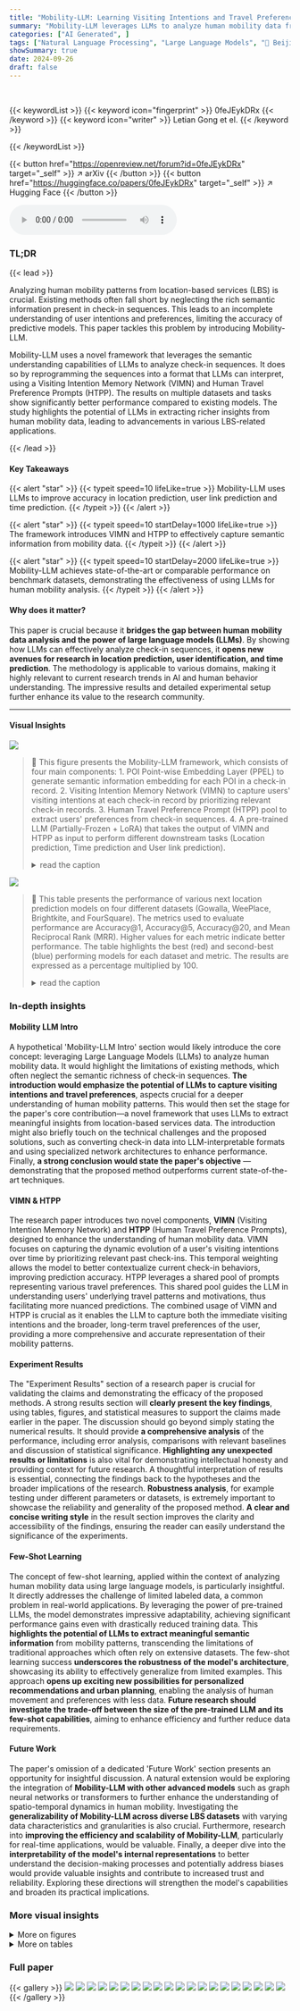 ```yaml
---
title: "Mobility-LLM: Learning Visiting Intentions and Travel Preference from Human Mobility Data with Large Language Models"
summary: "Mobility-LLM leverages LLMs to analyze human mobility data from check-in sequences, significantly outperforming existing models in location prediction, user identification, and time prediction tasks."
categories: ["AI Generated", ]
tags: ["Natural Language Processing", "Large Language Models", "🏢 Beijing Jiaotong University",]
showSummary: true
date: 2024-09-26
draft: false
---
```


<br>

{{< keywordList >}}
{{< keyword icon="fingerprint" >}} 0feJEykDRx {{< /keyword >}}
{{< keyword icon="writer" >}} Letian Gong et el. {{< /keyword >}}
 
{{< /keywordList >}}

{{< button href="https://openreview.net/forum?id=0feJEykDRx" target="_self" >}}
↗ arXiv
{{< /button >}}
{{< button href="https://huggingface.co/papers/0feJEykDRx" target="_self" >}}
↗ Hugging Face
{{< /button >}}



<audio controls>
    <source src="https://ai-paper-reviewer.com/0feJEykDRx/podcast.wav" type="audio/wav">
    Your browser does not support the audio element.
</audio>


### TL;DR


{{< lead >}}

Analyzing human mobility patterns from location-based services (LBS) is crucial.  Existing methods often fall short by neglecting the rich semantic information present in check-in sequences. This leads to an incomplete understanding of user intentions and preferences, limiting the accuracy of predictive models.  This paper tackles this problem by introducing Mobility-LLM. 



Mobility-LLM uses a novel framework that leverages the semantic understanding capabilities of LLMs to analyze check-in sequences. It does so by reprogramming the sequences into a format that LLMs can interpret, using a Visiting Intention Memory Network (VIMN) and Human Travel Preference Prompts (HTPP). The results on multiple datasets and tasks show significantly better performance compared to existing models.  The study highlights the potential of LLMs in extracting richer insights from human mobility data, leading to advancements in various LBS-related applications.

{{< /lead >}}


#### Key Takeaways

{{< alert "star" >}}
{{< typeit speed=10 lifeLike=true >}} Mobility-LLM uses LLMs to improve accuracy in location prediction, user link prediction and time prediction. {{< /typeit >}}
{{< /alert >}}

{{< alert "star" >}}
{{< typeit speed=10 startDelay=1000 lifeLike=true >}} The framework introduces VIMN and HTPP to effectively capture semantic information from mobility data. {{< /typeit >}}
{{< /alert >}}

{{< alert "star" >}}
{{< typeit speed=10 startDelay=2000 lifeLike=true >}} Mobility-LLM achieves state-of-the-art or comparable performance on benchmark datasets, demonstrating the effectiveness of using LLMs for human mobility analysis. {{< /typeit >}}
{{< /alert >}}

#### Why does it matter?
This paper is crucial because it **bridges the gap between human mobility data analysis and the power of large language models (LLMs)**. By showing how LLMs can effectively analyze check-in sequences, it **opens new avenues for research in location prediction, user identification, and time prediction**.  The methodology is applicable to various domains, making it highly relevant to current research trends in AI and human behavior understanding.  The impressive results and detailed experimental setup further enhance its value to the research community.

------
#### Visual Insights



![](https://ai-paper-reviewer.com/0feJEykDRx/figures_3_1.jpg)

> 🔼 This figure presents the Mobility-LLM framework, which consists of four main components: 1. POI Point-wise Embedding Layer (PPEL) to generate semantic information embedding for each POI in a check-in record. 2. Visiting Intention Memory Network (VIMN) to capture users' visiting intentions at each check-in record by prioritizing relevant check-in records. 3. Human Travel Preference Prompt (HTPP) pool to extract users' preferences from check-in sequences. 4. A pre-trained LLM (Partially-Frozen + LoRA) that takes the output of VIMN and HTPP as input to perform different downstream tasks (Location prediction, Time prediction and User link prediction).
> <details>
> <summary>read the caption</summary>
> Figure 1: The overall of our Mobility-LLM framework. a) POI Point-wise Embedding Layer (PPEL). b) Visiting Intention Memory Network (VIMN). c) Human Travel Preference Prompt (HTPP). d) a denotes the output of the LLM corresponding to VIMN (i.e. first n output of the LLM), while the remaining outputs are denoted as β.
> </details>





![](https://ai-paper-reviewer.com/0feJEykDRx/tables_5_1.jpg)

> 🔼 This table presents the performance of various next location prediction models on four different datasets (Gowalla, WeePlace, Brightkite, and FourSquare).  The metrics used to evaluate performance are Accuracy@1, Accuracy@5, Accuracy@20, and Mean Reciprocal Rank (MRR).  Higher values for each metric indicate better performance. The table highlights the best (red) and second-best (blue) performing models for each dataset and metric. The results are expressed as a percentage multiplied by 100.
> <details>
> <summary>read the caption</summary>
> Table 1: Next location prediction (LP) performance results. A higher value indicates better performance. Red: the best, Blue: the second best. The units of all metics are expressed as e-2.
> </details>





### In-depth insights


#### Mobility LLM Intro
A hypothetical 'Mobility-LLM Intro' section would likely introduce the core concept: leveraging Large Language Models (LLMs) to analyze human mobility data.  It would highlight the limitations of existing methods, which often neglect the semantic richness of check-in sequences. **The introduction would emphasize the potential of LLMs to capture visiting intentions and travel preferences**, aspects crucial for a deeper understanding of human mobility patterns. This would then set the stage for the paper's core contribution—a novel framework that uses LLMs to extract meaningful insights from location-based services data. The introduction might also briefly touch on the technical challenges and the proposed solutions, such as converting check-in data into LLM-interpretable formats and using specialized network architectures to enhance performance.  Finally, **a strong conclusion would state the paper's objective** —demonstrating that the proposed method outperforms current state-of-the-art techniques.

#### VIMN & HTPP
The research paper introduces two novel components, **VIMN** (Visiting Intention Memory Network) and **HTPP** (Human Travel Preference Prompts), designed to enhance the understanding of human mobility data.  VIMN focuses on capturing the dynamic evolution of a user's visiting intentions over time by prioritizing relevant past check-ins. This temporal weighting allows the model to better contextualize current check-in behaviors, improving prediction accuracy.  HTPP leverages a shared pool of prompts representing various travel preferences. This shared pool guides the LLM in understanding users' underlying travel patterns and motivations, thus facilitating more nuanced predictions.  The combined usage of VIMN and HTPP is crucial as it enables the LLM to capture both the immediate visiting intentions and the broader, long-term travel preferences of the user, providing a more comprehensive and accurate representation of their mobility patterns.

#### Experiment Results
The "Experiment Results" section of a research paper is crucial for validating the claims and demonstrating the efficacy of the proposed methods.  A strong results section will **clearly present the key findings**, using tables, figures, and statistical measures to support the claims made earlier in the paper.  The discussion should go beyond simply stating the numerical results. It should provide **a comprehensive analysis** of the performance, including error analysis, comparisons with relevant baselines and discussion of statistical significance.  **Highlighting any unexpected results or limitations** is also vital for demonstrating intellectual honesty and providing context for future research. A thoughtful interpretation of results is essential, connecting the findings back to the hypotheses and the broader implications of the research.  **Robustness analysis**, for example testing under different parameters or datasets, is extremely important to showcase the reliability and generality of the proposed method.  **A clear and concise writing style** in the result section improves the clarity and accessibility of the findings, ensuring the reader can easily understand the significance of the experiments.

#### Few-Shot Learning
The concept of few-shot learning, applied within the context of analyzing human mobility data using large language models, is particularly insightful.  It directly addresses the challenge of limited labeled data, a common problem in real-world applications. By leveraging the power of pre-trained LLMs, the model demonstrates impressive adaptability, achieving significant performance gains even with drastically reduced training data. This **highlights the potential of LLMs to extract meaningful semantic information** from mobility patterns, transcending the limitations of traditional approaches which often rely on extensive datasets. The few-shot learning success **underscores the robustness of the model's architecture**, showcasing its ability to effectively generalize from limited examples.  This approach **opens up exciting new possibilities for personalized recommendations and urban planning**, enabling the analysis of human movement and preferences with less data.  **Future research should investigate the trade-off between the size of the pre-trained LLM and its few-shot capabilities**, aiming to enhance efficiency and further reduce data requirements.

#### Future Work
The paper's omission of a dedicated 'Future Work' section presents an opportunity for insightful discussion.  A natural extension would be exploring the integration of **Mobility-LLM with other advanced models** such as graph neural networks or transformers to further enhance the understanding of spatio-temporal dynamics in human mobility.  Investigating the **generalizability of Mobility-LLM across diverse LBS datasets** with varying data characteristics and granularities is also crucial.  Furthermore, research into **improving the efficiency and scalability of Mobility-LLM**, particularly for real-time applications, would be valuable.  Finally, a deeper dive into the **interpretability of the model's internal representations** to better understand the decision-making processes and potentially address biases would provide valuable insights and contribute to increased trust and reliability.  Exploring these directions will strengthen the model's capabilities and broaden its practical implications.


### More visual insights

<details>
<summary>More on figures
</summary>


![](https://ai-paper-reviewer.com/0feJEykDRx/figures_3_2.jpg)

> 🔼 The figure illustrates the architecture of the Human Travel Preference Prompt (HTPP) module.  It shows three domains (Activity, Occupation, Lifestyle) each with a set of prompt words.  A score-matching function determines the relevance of each visiting intention (represented by h<sub>i</sub>) to the prompt words within each domain.  The top-K most relevant prompt words are selected for each domain, providing a comprehensive understanding of user travel preferences.
> <details>
> <summary>read the caption</summary>
> Figure 2: The architecture of HTPP.
> </details>



![](https://ai-paper-reviewer.com/0feJEykDRx/figures_7_1.jpg)

> 🔼 This figure presents the Mobility-LLM framework's architecture. It consists of four main components:  1.  **POI Point-wise Embedding Layer (PPEL)**: Embeds points of interest (POIs) by incorporating category semantics. 2.  **Visiting Intention Memory Network (VIMN)**: Captures user visiting intentions at each check-in record. 3.  **Human Travel Preference Prompt (HTPP)**: Extracts user travel preferences from check-in sequences. 4.  **Partially-Frozen LLM + LoRA**: Processes the inputs (PPEs, timestamps, VIMN output, HTPP) to make predictions for location, time, and user.  The figure illustrates how these components interact and contribute to the model's ability to understand human mobility data.
> <details>
> <summary>read the caption</summary>
> Figure 1: The overall of our Mobility-LLM framework. a) POI Point-wise Embedding Layer (PPEL). b) Visiting Intention Memory Network (VIMN). c) Human Travel Preference Prompt (HTPP). d) a denotes the output of the LLM corresponding to VIMN (i.e. first n output of the LLM), while the remaining outputs are denoted as β.
> </details>



![](https://ai-paper-reviewer.com/0feJEykDRx/figures_8_1.jpg)

> 🔼 This figure illustrates the architecture of the Mobility-LLM framework, a novel unified framework for check-in sequence analysis. It shows the three main components:  POI Point-wise Embedding Layer (PPEL), Visiting Intention Memory Network (VIMN), and Human Travel Preference Prompt (HTPP). The PPEL generates semantic information embeddings for each POI. The VIMN captures the visiting intentions of users at each check-in record by prioritizing relevant check-in records. The HTPP extracts users' preferences from check-in sequences, acting as cues to assist the LLM in understanding users' travel preferences. The LLM processes the information from these three components to perform three downstream tasks: location prediction, trajectory user link, and time prediction.
> <details>
> <summary>read the caption</summary>
> Figure 1: The overall of our Mobility-LLM framework. a) POI Point-wise Embedding Layer (PPEL). b) Visiting Intention Memory Network (VIMN). c) Human Travel Preference Prompt (HTPP). d) α denotes the output of the LLM corresponding to VIMN (i.e. first n output of the LLM), while the remaining outputs are denoted as β.
> </details>



![](https://ai-paper-reviewer.com/0feJEykDRx/figures_23_1.jpg)

> 🔼 This figure presents the Mobility-LLM framework, which is a unified framework for check-in sequence analysis.  The framework consists of four main components: (a) POI Point-wise Embedding Layer (PPEL) which generates embeddings for Points of Interest (POIs) considering category semantics; (b) Visiting Intention Memory Network (VIMN) which captures visiting intentions of users; (c) Human Travel Preference Prompt (HTPP) which extracts user preferences from check-in sequences; and (d) a partially frozen Large Language Model (LLM) which utilizes the information generated from the previous components to perform different check-in sequence analysis tasks.  The output from the LLM is divided into two parts: α (the first n outputs corresponding to VIMN) and β (the remaining outputs).
> <details>
> <summary>read the caption</summary>
> Figure 1: The overall of our Mobility-LLM framework. a) POI Point-wise Embedding Layer (PPEL). b) Visiting Intention Memory Network (VIMN). c) Human Travel Preference Prompt (HTPP). d) a denotes the output of the LLM corresponding to VIMN (i.e. first n output of the LLM), while the remaining outputs are denoted as β.
> </details>



</details>




<details>
<summary>More on tables
</summary>


![](https://ai-paper-reviewer.com/0feJEykDRx/tables_5_2.jpg)
> 🔼 This table presents the performance of various methods on the Trajectory User Link (TUL) task across four different datasets (Gowalla, WeePlace, Brightkite, and Foursquare).  The performance is measured using four metrics: Accuracy at 1 (Acc@1), Accuracy at 5 (Acc@5), Accuracy at 20 (Acc@20), and Mean Reciprocal Rank (MRR). Higher values for all metrics indicate better performance. The best performing method for each metric and dataset is highlighted in red, and the second-best is highlighted in blue.  All values are expressed as percentages multiplied by 100.
> <details>
> <summary>read the caption</summary>
> Table 2: Trajectory user link (TUL) performance results. A higher value indicates better performance. Red: the best, Blue: the second best. The units of all metics are expressed as e-2.
> </details>

![](https://ai-paper-reviewer.com/0feJEykDRx/tables_6_1.jpg)
> 🔼 This table presents the results of the time prediction experiments performed on four benchmark datasets (Gowalla, WeePlace, Brightkite, and FourSquare).  It compares the performance of the proposed Mobility-LLM model against several state-of-the-art baselines (IFLTPP, THP, NSTPP, DSTPP, ReMVC, SML, and CACSR) using two metrics: Mean Absolute Error (MAE) and Root Mean Squared Error (RMSE). Lower values indicate better performance. The table highlights the best and second-best performing models for each dataset using red and blue coloring, respectively. The units of the metrics are in minutes.
> <details>
> <summary>read the caption</summary>
> Table 3: Time Prediction (TP) preference results. A lower value indicates better performance. Red: the best, Blue: the second best. The units of all metrics are minutes.
> </details>

![](https://ai-paper-reviewer.com/0feJEykDRx/tables_6_2.jpg)
> 🔼 This table presents the performance of various models on the next location prediction task.  It compares the performance of Mobility-LLM against several baselines across four datasets (Gowalla, WeePlace, Brightkite, and Foursquare).  Metrics used include Accuracy@1, Accuracy@5, Accuracy@20, and Mean Reciprocal Rank (MRR).  The best and second-best performing models for each metric and dataset are highlighted in red and blue, respectively.
> <details>
> <summary>read the caption</summary>
> Table 1: Next location prediction (LP) performance results. A higher value indicates better performance. Red: the best, Blue: the second best. The units of all metics are expressed as e-2.
> </details>

![](https://ai-paper-reviewer.com/0feJEykDRx/tables_9_1.jpg)
> 🔼 This table presents a detailed efficiency analysis of the Mobility-LLM model on the WeePlace dataset across three tasks: next location prediction (LP), trajectory user link (TUL), and time prediction (TP).  It shows the total number of parameters, GPU memory usage, the percentage of trainable parameters (including QLoRA and reprogramming parameters), and the total training time for various model variants.  The table allows for comparison of efficiency across different model choices and configurations. This information is vital for understanding the computational cost and resource requirements of different model setups.
> <details>
> <summary>read the caption</summary>
> Table 6: Efficiency analysis of Mobility-LLM on WeePlace dataset on all tasks. Param. represents the total parameters of the model. Mem. denotes the GPU Memory. The ratio represents the ratio of trainable parameters (including the trainable parameters in QLoRA and the reprogramming parameters). The Time column denotes the total training time.
> </details>

![](https://ai-paper-reviewer.com/0feJEykDRx/tables_18_1.jpg)
> 🔼 This table presents the statistics of four processed datasets used in the paper's experiments.  For each dataset (Gowalla, WeePlace, Brightkite, and Foursquare), it shows the number of samples, users, and points of interest (POIs). This provides context for the scale and characteristics of the data used to train and evaluate the Mobility-LLM model.
> <details>
> <summary>read the caption</summary>
> Table 7: The statics of Processed Datasets
> </details>

![](https://ai-paper-reviewer.com/0feJEykDRx/tables_21_1.jpg)
> 🔼 This table presents the results of ablation experiments conducted on the WeePlace dataset.  It shows the performance of the Mobility-LLM model and its variants (removing components like HTPP, VIMN, PPEL, or replacing the LLM with a transformer layer) across three downstream tasks (LP: Next Location Prediction, TUL: Trajectory User Link, TP: Time Prediction). The metrics used are Accuracy at 1, 5, and 20 (Acc@1, Acc@5, Acc@20), Mean Reciprocal Rank (MRR), Mean Absolute Error (MAE), and Root Mean Squared Error (RMSE). The best performing variant for each metric in each task is highlighted in red, and the second-best in blue, to show the impact of each model component on the overall performance.
> <details>
> <summary>read the caption</summary>
> Table 8: Ablations on WeePlace dataset in all tasks. Red: the best, Blue: the second-best.
> </details>

![](https://ai-paper-reviewer.com/0feJEykDRx/tables_21_2.jpg)
> 🔼 This table presents the results of next location prediction experiments using various models on four benchmark datasets (Gowalla, WeePlace, Brightkite, and FourSquare).  The metrics used to evaluate performance are Accuracy@1, Accuracy@5, Accuracy@20, and Mean Reciprocal Rank (MRR).  Higher scores indicate better prediction accuracy. The table highlights the best and second-best performing models for each dataset and metric.
> <details>
> <summary>read the caption</summary>
> Table 1: Next location prediction (LP) performance results. A higher value indicates better performance. Red: the best, Blue: the second best. The units of all metics are expressed as e-2.
> </details>

![](https://ai-paper-reviewer.com/0feJEykDRx/tables_22_1.jpg)
> 🔼 This table presents the results of ablation experiments performed on the WeePlace dataset.  The experiments evaluate the impact of removing key components of the Mobility-LLM model on the performance of three downstream tasks: Next Location Prediction (LP), Trajectory User Link (TUL), and Time Prediction (TP). Each row represents a different model variant, with columns showing the performance metrics for each task.  'Red' highlights the best performing variant, and 'Blue' highlights the second-best. The table provides insights into the relative contributions of different model components (HTPP, VIMN, PPEL, and the LLM itself) to the overall performance of Mobility-LLM.
> <details>
> <summary>read the caption</summary>
> Table 8: Ablations on WeePlace dataset in all tasks. Red: the best, Blue: the second-best.
> </details>

![](https://ai-paper-reviewer.com/0feJEykDRx/tables_24_1.jpg)
> 🔼 This table presents the results of next location prediction experiments on four datasets (Gowalla, WeePlace, Brightkite, and FourSquare).  Multiple models are compared, including several state-of-the-art (SOTA) models and the proposed Mobility-LLM model.  The metrics used to evaluate performance are Accuracy at 1 (Acc@1), Accuracy at 5 (Acc@5), Accuracy at 20 (Acc@20), and Mean Reciprocal Rank (MRR). The best and second-best performing models are highlighted in red and blue, respectively. Results are presented as percentages multiplied by 100 (e-2).
> <details>
> <summary>read the caption</summary>
> Table 1: Next location prediction (LP) performance results. A higher value indicates better performance. Red: the best, Blue: the second best. The units of all metics are expressed as e-2.
> </details>

</details>




### Full paper

{{< gallery >}}
<img src="https://ai-paper-reviewer.com/0feJEykDRx/1.png" class="grid-w50 md:grid-w33 xl:grid-w25" />
<img src="https://ai-paper-reviewer.com/0feJEykDRx/2.png" class="grid-w50 md:grid-w33 xl:grid-w25" />
<img src="https://ai-paper-reviewer.com/0feJEykDRx/3.png" class="grid-w50 md:grid-w33 xl:grid-w25" />
<img src="https://ai-paper-reviewer.com/0feJEykDRx/4.png" class="grid-w50 md:grid-w33 xl:grid-w25" />
<img src="https://ai-paper-reviewer.com/0feJEykDRx/5.png" class="grid-w50 md:grid-w33 xl:grid-w25" />
<img src="https://ai-paper-reviewer.com/0feJEykDRx/6.png" class="grid-w50 md:grid-w33 xl:grid-w25" />
<img src="https://ai-paper-reviewer.com/0feJEykDRx/7.png" class="grid-w50 md:grid-w33 xl:grid-w25" />
<img src="https://ai-paper-reviewer.com/0feJEykDRx/8.png" class="grid-w50 md:grid-w33 xl:grid-w25" />
<img src="https://ai-paper-reviewer.com/0feJEykDRx/9.png" class="grid-w50 md:grid-w33 xl:grid-w25" />
<img src="https://ai-paper-reviewer.com/0feJEykDRx/10.png" class="grid-w50 md:grid-w33 xl:grid-w25" />
<img src="https://ai-paper-reviewer.com/0feJEykDRx/11.png" class="grid-w50 md:grid-w33 xl:grid-w25" />
<img src="https://ai-paper-reviewer.com/0feJEykDRx/12.png" class="grid-w50 md:grid-w33 xl:grid-w25" />
<img src="https://ai-paper-reviewer.com/0feJEykDRx/13.png" class="grid-w50 md:grid-w33 xl:grid-w25" />
<img src="https://ai-paper-reviewer.com/0feJEykDRx/14.png" class="grid-w50 md:grid-w33 xl:grid-w25" />
<img src="https://ai-paper-reviewer.com/0feJEykDRx/15.png" class="grid-w50 md:grid-w33 xl:grid-w25" />
<img src="https://ai-paper-reviewer.com/0feJEykDRx/16.png" class="grid-w50 md:grid-w33 xl:grid-w25" />
<img src="https://ai-paper-reviewer.com/0feJEykDRx/17.png" class="grid-w50 md:grid-w33 xl:grid-w25" />
<img src="https://ai-paper-reviewer.com/0feJEykDRx/18.png" class="grid-w50 md:grid-w33 xl:grid-w25" />
<img src="https://ai-paper-reviewer.com/0feJEykDRx/19.png" class="grid-w50 md:grid-w33 xl:grid-w25" />
<img src="https://ai-paper-reviewer.com/0feJEykDRx/20.png" class="grid-w50 md:grid-w33 xl:grid-w25" />
{{< /gallery >}}